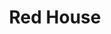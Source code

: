 --- 
title: "Red House"
publishdate: "2019-1-26T16:48:46+02:00"
src: "https://365manga.net/manga/red-house"
image: "https://data.365manga.net/images/thumbnails/30730-red-house.jpg"
description: " Gray Town – a town filled with gray colored buildings. I’m not too clear on the details surrounding Gray Town’s history. Just that somewhere in this town, stands a lone house, different in coloration from the buildings around it. The Red House..."
---